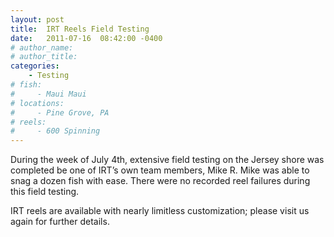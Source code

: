 ```yaml
---
layout: post
title:  IRT Reels Field Testing
date:   2011-07-16  08:42:00 -0400
# author_name: 
# author_title: 
categories: 
    - Testing
# fish: 
#     - Maui Maui
# locations:
#     - Pine Grove, PA
# reels:
#     - 600 Spinning
---
```


During the week of July 4th, extensive field testing on the Jersey shore was completed be one of IRT’s own team members, Mike R. Mike was able to snag a dozen fish with ease. There were no recorded reel failures during this field testing.

IRT reels are available with nearly limitless customization; please visit us again for further details.
